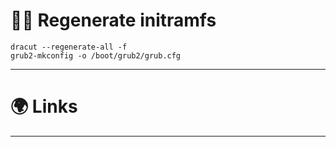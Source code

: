 # 🏃‍♂️ Regenerate initramfs

```shell
dracut --regenerate-all -f
grub2-mkconfig -o /boot/grub2/grub.cfg
```

---

# 🌍 Links

---
